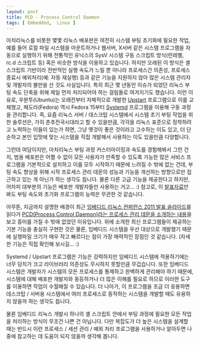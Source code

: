 ```yaml
---
layout: post
title: PCD - Process Control Daemon
tags: [ Embedded,  Linux ]
---
```


아치리눅스를 비롯한 몇몇 리눅스 배포판은 여전히 시스템 부팅 초기화에 필요한 작업, 예를 들어 로컬 파일 시스템을 마운트하거나 웹서버, X서버 같은 시스템 프로그램을 자동으로 실행하기 위해 전통적인 유닉스의 SysV 시스템 구동 스크립트 방식(런레벨, rc.d 스크립트 등) 혹은 비슷한 방식을 이용하고 있습니다. 하지만 오래된 이 방식은 셸 스크립트 기반이라 전반적인 실행 속도가 느릴 뿐 아니라 프로세스간 의존성, 프로세스 종료시 예외처리(예: 자동 재실행) 등과 같은 기능을 지원하지 않아 많은 시스템 관리자 및 개발자의 불만을 산 것도 사실입니다. 특히 최근 몇 년동안 이슈가 되었던 리눅스 부팅 속도 단축을 위해 제일 먼저 처리되어야 하는 걸림돌로 여겨지기도 했습니다. 이런 이유로, 우분투(Ubuntu)는 오래전부터 자체적으로 개발한 [Upstart](http://upstart.ubuntu.com/) 프로그램으로 이를 교체했고, 페도라(Fedora) 역시 Fedora 15부터 [Systemd](http://www.freedesktop.org/wiki/Software/systemd) 프로그램을 이용해 구동 과정을 관리합니다. 즉, 요즘 리눅스 서버 / 데스크탑 시스템에서 시스템 초기 부팅 작업을 위한 솔루션은, 가히 춘추전국시대라고 할 수 있을만큼, 각각을 리눅스 표준으로 정착하려고 노력하는 이들이 있는가 하면, 그냥 옛것이 좋은 것이라고 고수하는 이도 있고, 더 단순하고 본인 입맛에 맞는 시스템을 직접 개발해서 사용하는 이도 있을만큼 다양합니다.

그런데 여담이지만, 아치리눅스 부팅 과정 커스터마이징과 속도를 경험해봐서 그런 건지, 범용 배포판은 어쩔 수 없이 모든 사용자가 만족할 수 있도록 가능한 많은 서비스 프로그램을 기본적으로 설치하고 이를 모두 시작하기 때문에 느려질 수 밖에 없는 건데, 부팅 속도 향상을 위해 시작 프로세스 관리 데몬의 성능과 기능을 개선하는 방향으로만 접근하고 있는 게 아닌가 하는 생각도 듭니다. 물론 다른 고급 기능을 제공한다고 하지만, 어차피 대부분의 기능은 배포판 개발자들만 사용하는 거고... :) 참고로, 이 [발표자료](http://free-electrons.com/blog/boot-time-genivi-2011/)만 봐도 부팅 속도와 초기화 프로그램의 능력은 무관한 것 같습니다.

아무튼, 지금까지 설명한 배경이 최근 [임베디드 리눅스 컨퍼런스 2011 발표 슬라이드](http://free-electrons.com/blog/elc-2011-videos/)를 읽다가 [PCD(Process Control Daemon)라는 프로세스 관리 데몬을 소개하는 내용](http://elinux.org/images/b/ba/Elc2011_shalom.odp)을 보고 흥미를 가질 수 밖에 없었던 이유입니다. 위에 소개한 최신 프로그램들이 제공하는 기본 기능을 충실히 구현한 것은 물론, 임베디드 시스템을 우선 대상으로 개발했기 때문에 실행파일 크기가 매우 작고 빠르다는 점이 가장 매력적인 장점인 것 같습니다. (자세한 기능은 직접 확인해 보시길... :)

Systemd / Upstart 프로그램은 기능은 강력하지만 임베디드 시스템에 적용하기에는 너무 덩치가 크고 라이브러리 의존성도 무시하지 못할만큼 무겁습니다. 또한 임베디드 시스템은 개발자가 시스템의 모든 프로세스를 통제하고 완벽하게 관리해야 하기 때문에, 시스템에 대해 배포판 개발자와 동등하거나 더 많은 이해를 필요로 하므로 이러한 도구를 이용하면 작업이 수월해질 수 있습니다. 더 나아가, 이 프로그램을 조금 더 응용하면 데스크탑 / 서버용 시스템에서 여러 프로세스로 동작하는 시스템을 개발할 때도 유용하지 않을까 하는 생각도 듭니다.

물론 임베디드 리눅스 개발시 하나의 셸 스크립트 안에서 부팅 과정에 필요한 모든 작업을 처리하는 방식이 무조건 나쁜 건 아닙니다. 다만 복잡도가 더 높은 시스템을 설계할 때는 반드시 이런 프로세스 / 세션 관리 / 예외 처리 프로그램을 사용하거나 알아두면 나중에 참고하는 데 도움이 되지 않을까 생각해 봅니다.
